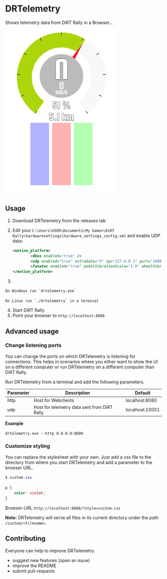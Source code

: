 # DRTelemetry

Shows telemetry data from DiRT Rally in a Browser...

![DRTelemetry](./drt.PNG)

## Usage

1. Download DRTelemetry from the releases tab

2. Edit your `C:\Users\USER\Documents\My Games\DiRT Rally\hardwaresettings\hardware_settings_config.xml` and enable UDP data:

    ```xml
    <motion_platform>
            <dbox enabled="true" />
            <udp enabled="true" extradata="3" ip="127.0.0.1" port="10001" delay="1" />
            <fanatec enabled="true" pedalVibrationScale="1.0" wheelVibrationScale="1.0" ledTrueForGearsFalseForSpeed="true" />
    </motion_platform>
    ```

3. 
	
    On Windows run `drtelemetry.exe`
    
    On Linux run `./drtelemetry` in a terminal
    
4. Start DiRT Rally
5. Point your browser to `http://localhost:8080`
    
## Advanced usage

### Change listening ports

You can change the ports on which DRTelemetry is listening for connections. This helps in scenarios where you either want to show the UI on a different computer or run DRTelemetry on a different computer than DiRT Rally.

Run DRTelemetry from a terminal and add the following parameters.

| Parameter | Description                                  | Default         |
|-----------|----------------------------------------------|-----------------|
| http      | Host for Webclients                          |  localhost:8080 |
| udp       | Host for telemetry data sent from DiRT Rally | localhost:10001 |

**Example**

``
drtelemetry.exe --http 0.0.0.0:8080
``

### Customize styling

You can replace the stylesheet with your own.
Just add a css file to the directory from where you start DRTelemetry and add a parameter to the browser URL.
```css
$ custom.css

p {
    color: violet;
}
```

Browser-URL
``http://localhost:8080/?style=custom.css``

**Note:** DRTelemetry will serve all files in its current directory under the path ``/custom/<filename>``.

## Contributing

Everyone can help to improve DRTelemetry. 

* suggest new features (open an issue)
* improve the README
* submit pull-requests
    